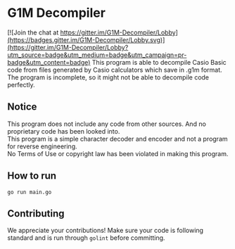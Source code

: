 # G1M Decompiler

[![Join the chat at https://gitter.im/G1M-Decompiler/Lobby](https://badges.gitter.im/G1M-Decompiler/Lobby.svg)](https://gitter.im/G1M-Decompiler/Lobby?utm_source=badge&utm_medium=badge&utm_campaign=pr-badge&utm_content=badge)
This program is able to decompile Casio Basic code from files generated by Casio calculators which save in .g1m format.  
The program is incomplete, so it might not be able to decompile code perfectly.  

## Notice
This program does not include any code from other sources. And no proprietary code has been looked into.  
This program is a simple character decoder and encoder and not a program for reverse engineering.  
No Terms of Use or copyright law has been violated in making this program.  

## How to run
```
go run main.go
```

## Contributing
We appreciate your contributions! Make sure your code is following standard and is run through `golint` before committing.
